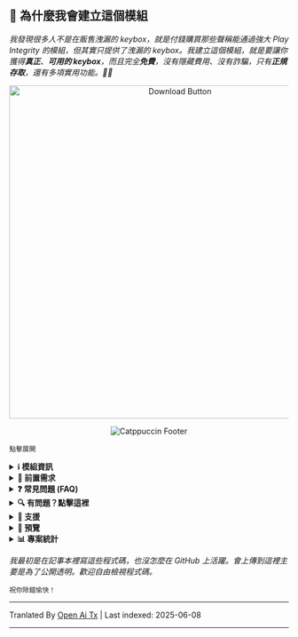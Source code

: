 ## 🚀 為什麼我會建立這個模組

*我發現很多人不是在販售洩漏的 keybox，就是付錢購買那些聲稱能通過強大 Play Integrity 的模組，但其實只提供了洩漏的 keybox。我建立這個模組，就是要讓你獲得**真正**、**可用的 keybox**，而且完全**免費**，沒有隱藏費用、沒有詐騙，只有**正規存取**，還有多項實用功能。🚫🔑*

<div align="center">
  <a href="https://github.com/MeowDump/Integrity-Box/releases" target="_blank">
    <img src="https://raw.githubusercontent.com/MeowDump/Integrity-Box/main/DUMP/download.png" alt="Download Button" width="600" />
  </a>
</div>

<p align="center">
  <img src="https://raw.githubusercontent.com/catppuccin/catppuccin/main/assets/footers/gray0_ctp_on_line.svg?sanitize=true" alt="Catppuccin Footer" />
</p>

`點擊展開`

<details>
<summary><strong>ℹ️ 模組資訊</strong></summary>

> **本模組提供下列功能：**  

- ✅ 更新 `keybox.xml`  
- 🗽 根據你的 TEE 狀態更新 `target.txt`  
- 🥷 切換 Shamiko 模式（透過模組開關）
- 👻 切換 NoHello 模式（透過模組開關）  
- 🛠️ 將所有自定義 ROM 偵測套件新增至 **SusFS 路徑**  
- ⛔ 預設停用 EU 注入器  
- ⛔ 停用 Pixel ROM 偽裝  
- 🔐 偽裝加密狀態   
- 🔑 偽裝 ROM release key  
- 😋 偽裝 SE Linux 狀態  
- 🕵️ 偵測異常行為以協助除錯
- 🎨 更多功能請參見 [WebUI](https://raw.githubusercontent.com/MeowDump/Integrity-Box/main/DUMP/9.jpg)

</details>

<details>
<summary><strong>🗽 前置需求</strong></summary>

> 請確認在使用本模組前，已經安裝以下**模組**：

- [**Play Integrity Fork**](https://github.com/osm0sis/PlayIntegrityFork/releases)
- [**Tricky Store**](https://github.com/5ec1cff/TrickyStore/releases)

</details>

<details>
<summary><strong>❓ 常見問題 (FAQ)</strong></summary>

<details>
<summary><strong>Meow Assistant 是惡意軟體嗎？</strong></summary>

### 🛡️ 應用簽名與安全性說明

在較早的版本中，應用程式是用**測試金鑰**簽署的，因此部分安全性偵測器會將其標記為潛在有害應用。

從 **模組 v3+** 開始，應用已改為用**私有發行金鑰**簽署。  
🔒 雖然**功能沒有任何變動**，但改用正規金鑰後已經解決此問題，目前**沒有再出現誤判**。

### 🐾 Meow Assistant 的目的

**Meow Assistant** 旨在提升易用性與透明度。

它會在以下情況提供**彈出訊息**：

- ✅ 你在 **WebView** 內點擊任何選項時  
- ⚙️ 你透過 **動作按鈕** 執行任何腳本時

這能協助你隨時掌握觸發的動作，並提升整體使用體驗。

<img src="https://raw.githubusercontent.com/MeowDump/Integrity-Box/main/DUMP/meowassistant.png" alt="Meow Helper" width="100%">

</details>

</details>

<details>
<summary><strong>🔍 有問題？點擊這裡</strong></summary>

- 無法給應用授予 root 權限？`停用` IntegrityBox 模組，它會將 shamiko/nohello 切換為 `黑名單模式` 並顯示 root 權限  
- [Shamiko](https://t.me/LSPosed/292) 不支援 magisk delta（kitsune mask）  
- [Shamiko](https://t.me/LSPosed/292) 僅支援 [Zygisk Next](https://github.com/Dr-TSNG/ZygiskNext/releases)  
- 如果 Play Integrity 無法通過，請正確隱藏 root。如果你用的是自定義 ROM，務必關閉內建的 gms spoofing。如何關閉？這取決於你用的 ROM，請加入 ROM 的討論群組並詢問 `如何關閉`。  
- 如果官方 magisk 發生完整性問題，請切換到 [Magisk Alpha](https://t.me/magiskalpha/683)。  

</details>

<details>
<summary><strong>🔗 支援</strong></summary>

[![Support Group](https://ziadoua.github.io/m3-Markdown-Badges/badges/Telegram/telegram1.svg "加入我們的 Telegram 群組")](https://t.me/+NCWzd1G--UNmNDY1)  
[![PayPal Donate](https://ziadoua.github.io/m3-Markdown-Badges/badges/PayPal/paypal1.svg "透過 PayPal 捐款")](https://paypal.me/TempMeow)

</details>

<details>
<summary><strong>🎨 預覽</strong></summary>

1. ![](https://raw.githubusercontent.com/MeowDump/Integrity-Box/main/DUMP/1.png)  
2. ![](https://raw.githubusercontent.com/MeowDump/Integrity-Box/main/DUMP/2.png)  
3. ![](https://raw.githubusercontent.com/MeowDump/Integrity-Box/main/DUMP/3.png)  
4. ![](https://raw.githubusercontent.com/MeowDump/Integrity-Box/main/DUMP/4.png)  
5. ![](https://raw.githubusercontent.com/MeowDump/Integrity-Box/main/DUMP/5.gif)  
6. ![](https://raw.githubusercontent.com/MeowDump/Integrity-Box/main/DUMP/6.gif)  
7. ![](https://raw.githubusercontent.com/MeowDump/Integrity-Box/main/DUMP/7.gif)  
8. ![](https://raw.githubusercontent.com/MeowDump/Integrity-Box/main/DUMP/8.png)  
9. ![](https://raw.githubusercontent.com/MeowDump/Integrity-Box/main/DUMP/9.jpg)  
10. ![](https://raw.githubusercontent.com/MeowDump/Integrity-Box/main/DUMP/10.png)

</details>

<details>
<summary><strong>📊 專案統計</strong></summary>

[![GitHub Stars](https://m3-markdown-badges.vercel.app/stars/7/1/MeowDump/Integrity-Box)](https://github.com/MeowDump/Integrity-Box/stargazers)  
[![GitHub Issues](https://m3-markdown-badges.vercel.app/issues/1/1/MeowDump/Integrity-Box)](https://github.com/MeowDump/Integrity-Box/issues)  
[![GitHub Release](https://ziadoua.github.io/m3-Markdown-Badges/badges/Github/github3.svg)](https://github.com/MeowDump/Integrity-Box/releases)

</details>

_我最初是在記事本裡寫這些程式碼，也沒怎麼在 GitHub 上活躍。會上傳到這裡主要是為了公開透明。歡迎自由檢視程式碼。_

`祝你除錯愉快！`

---

Tranlated By [Open Ai Tx](https://github.com/OpenAiTx/OpenAiTx) | Last indexed: 2025-06-08

---